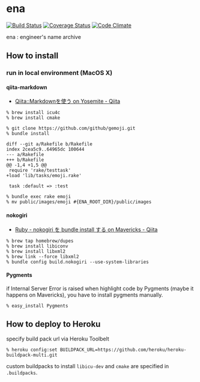 # ena

[![Build Status](https://travis-ci.org/kwappa/ena.svg)](https://travis-ci.org/kwappa/ena)
[![Coverage Status](https://coveralls.io/repos/kwappa/ena/badge.png?branch=master)](https://coveralls.io/r/kwappa/ena?branch=master)
[![Code Climate](https://codeclimate.com/github/kwappa/ena/badges/gpa.svg)](https://codeclimate.com/github/kwappa/ena)

ena : engineer's name archive

## How to install

### run in local environment (MacOS X)

#### qiita-markdown

* [Qiita::Markdownを使う on Yosemite - Qiita](http://qiita.com/kwappa/items/020f745f880538f0b0ec)

```
% brew install icu4c
% brew install cmake
```

```
% git clone https://github.com/github/gemoji.git
% bundle install
```

```
diff --git a/Rakefile b/Rakefile
index 2cea5c9..64965dc 100644
--- a/Rakefile
+++ b/Rakefile
@@ -1,4 +1,5 @@
 require 'rake/testtask'
+load 'lib/tasks/emoji.rake'

 task :default => :test
```

```
% bundle exec rake emoji
% mv public/images/emoji #{ENA_ROOT_DIR}/public/images
```

#### nokogiri

* [Ruby - nokogiri を bundle install する on Mavericks - Qiita](http://qiita.com/kwappa/items/20eecde98c81cc08cba8)

```
% brew tap homebrew/dupes
% brew install libiconv
% brew install libxml2
% brew link --force libxml2
% bundle config build.nokogiri --use-system-libraries
```

#### Pygments

if Internal Server Error is raised when highlight code by Pygments (maybe it happens on Mavericks), you have to install pygments manually.

```
% easy_install Pygments
```

## How to deploy to Heroku

specify build pack url via Heroku Toolbelt

```
% heroku config:set BUILDPACK_URL=https://github.com/heroku/heroku-buildpack-multi.git
```

custom buildpacks to install `libicu-dev` and `cmake` are specified in `.buildpacks`.
